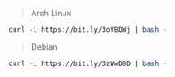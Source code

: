 > Arch Linux
```bash
curl -L https://bit.ly/3oVBDWj | bash -
```
> Debian
```bash
curl -L https://bit.ly/3zWwD8D | bash -
```
